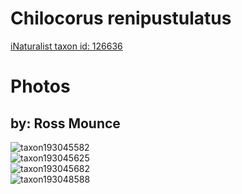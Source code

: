 
Chilocorus renipustulatus
=========================
  
[iNaturalist taxon id: 126636](https://www.inaturalist.org/taxa/126636)
# Photos

## by: Ross Mounce
  
![taxon193045582](https://inaturalist-open-data.s3.amazonaws.com/photos/206777933/medium.jpg)  
![taxon193045625](https://inaturalist-open-data.s3.amazonaws.com/photos/206777985/medium.jpg)  
![taxon193045682](https://inaturalist-open-data.s3.amazonaws.com/photos/206778047/medium.jpg)  
![taxon193048588](https://inaturalist-open-data.s3.amazonaws.com/photos/206781324/medium.jpg)